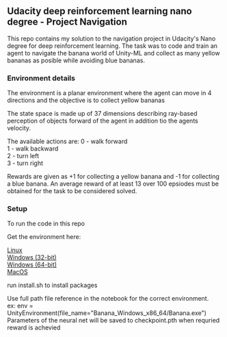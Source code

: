 ## Udacity deep reinforcement learning nano degree - Project Navigation

This repo contains my solution to the navigation project in Udacity's Nano degree for deep reinforcement learning.
The task was to code and train an agent to navigate the banana world of Unity-ML and collect as many yellow bananas as posible while avoiding blue bananas.

### Environment details
The environment is a planar environment where the agent can move in 4 directions and the objective is to collect yellow bananas

The state space is made up of 37 dimensions describing ray-based perception of objects forward of the agent in addition tio the agents velocity.

The available actions are:
0 - walk forward   
1 - walk backward  
2 - turn left  
3 - turn right  

Rewards are given as +1 for collecting a yellow banana and -1 for collecting a blue banana.
An average reward of at least 13 over 100 epsiodes must be obtained for the task to be considered solved.

### Setup

To run the code in this repo

Get the environment here:

<a href="https://s3-us-west-1.amazonaws.com/udacity-drlnd/P1/Banana/Banana_Linux.zip" rel="nofollow">Linux</a>  
<a href="https://s3-us-west-1.amazonaws.com/udacity-drlnd/P1/Banana/Banana_Windows_x86.zip" rel="nofollow">Windows (32-bit)</a>  
<a href="https://s3-us-west-1.amazonaws.com/udacity-drlnd/P1/Banana/Banana_Windows_x86_64.zip" rel="nofollow">Windows (64-bit)</a>  
<a href="https://s3-us-west-1.amazonaws.com/udacity-drlnd/P1/Banana/Banana.app.zip" rel="nofollow">MacOS</a>  

run install.sh to install packages

Use full path file reference in the notebook for the correct environment.  
ex: env = UnityEnvironment(file_name="Banana_Windows_x86_64/Banana.exe")
Parameters of the neural net will be saved to checkpoint.pth when requried reward is achevied
